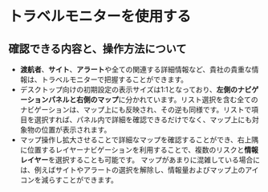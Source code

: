 # トラベルモニターを使用する

## 確認できる内容と、操作方法について

* **渡航者**、**サイト**、**アラート**や全ての関連する詳細情報など、貴社の貴重な情報は、トラベルモニターで把握することができます。
* デスクトップ向けの初期設定の表示サイズは1:1となっており、**左側のナビゲーションパネルと右側のマップ**に分かれています。リスト選択を含む全てのナビゲーションは、マップ上にも反映され、その逆も同様です。リストで項目を選択すれば、パネル内で詳細を確認できるだけでなく、マップ上にも対象物の位置が表示されます。
* マップ操作し拡大させることで詳細なマップを確認することができ、右上隅に位置するレイヤーナビゲーションを利用することで、複数のリスクと**情報レイヤー**を選択することも可能です。 マップがあまりに混雑している場合には、例えばサイトやアラートの選択を解除し、情報量およびマップ上のアイコンを減らすことができます。

